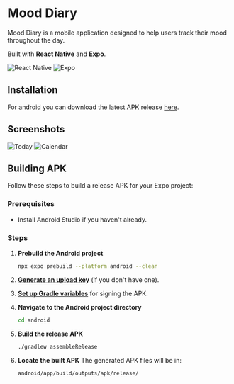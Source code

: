 # Mood Diary

Mood Diary is a mobile application designed to help users track their mood throughout the day.

Built with **React Native** and **Expo**.

![React Native](https://img.shields.io/badge/React_Native-20232A?style=for-the-badge&logo=react&logoColor=61DAFB)
![Expo](https://img.shields.io/badge/Expo-000020?style=for-the-badge&logo=expo&logoColor=white)

## Installation

For android you can download the latest APK release [here](https://github.com/eugengul/mood-diary/releases/latest).

## Screenshots

![Today](https://github.com/user-attachments/assets/66584d2e-7219-4637-99cc-a37d9b02230e)
![Calendar](https://github.com/user-attachments/assets/98cf18bc-4429-46de-99ae-891523473b09)

## Building APK

Follow these steps to build a release APK for your Expo project:

### Prerequisites

- Install Android Studio if you haven't already.

### Steps

1. **Prebuild the Android project**
   ```sh
   npx expo prebuild --platform android --clean
   ```

2. **[Generate an upload key](https://reactnative.dev/docs/signed-apk-android#generating-an-upload-key)** (if you don't have one).

3. **[Set up Gradle variables](https://reactnative.dev/docs/signed-apk-android#setting-up-gradle-variables)** for signing the APK.

4. **Navigate to the Android project directory**
   ```sh
   cd android
   ```

5. **Build the release APK**
   ```sh
   ./gradlew assembleRelease
   ```

6. **Locate the built APK** The generated APK files will be in:
   ```
   android/app/build/outputs/apk/release/
   ```

